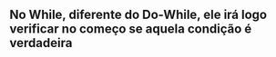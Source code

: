 ## No While, diferente do Do-While, ele irá logo verificar no começo se aquela condição é verdadeira

